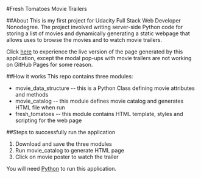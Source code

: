 #Fresh Tomatoes Movie Trailers

##About
This is my first project for Udacity Full Stack Web Developer Nonodegree. The project involved writing server-side Python code for storing a list of movies and dynamically generating a static webpage that allows uses to browse the movies and to watch movie trailers.

Click [here](http://hackdev.github.io/Movie-Trailer-Website-/) to experience the live version of the page generated by this application, except the modal pop-ups with movie trailers are not working on GitHub Pages for some reason. 

##How it works
This repo contains three modules:
- movie_data_structure -- this is a Python Class defining movie attributes and methods
- movie_catalog -- this module defines movie catalog and generates HTML file when run
- fresh_tomatoes -- this module contains HTML template, styles and scripting for the web page

##Steps to successfully run the application
1. Download and save the three modules
2. Run movie_catalog to generate HTML page
3. Click on movie poster to watch the trailer

You will need [Python](https://www.python.org/downloads/) to run this application.
